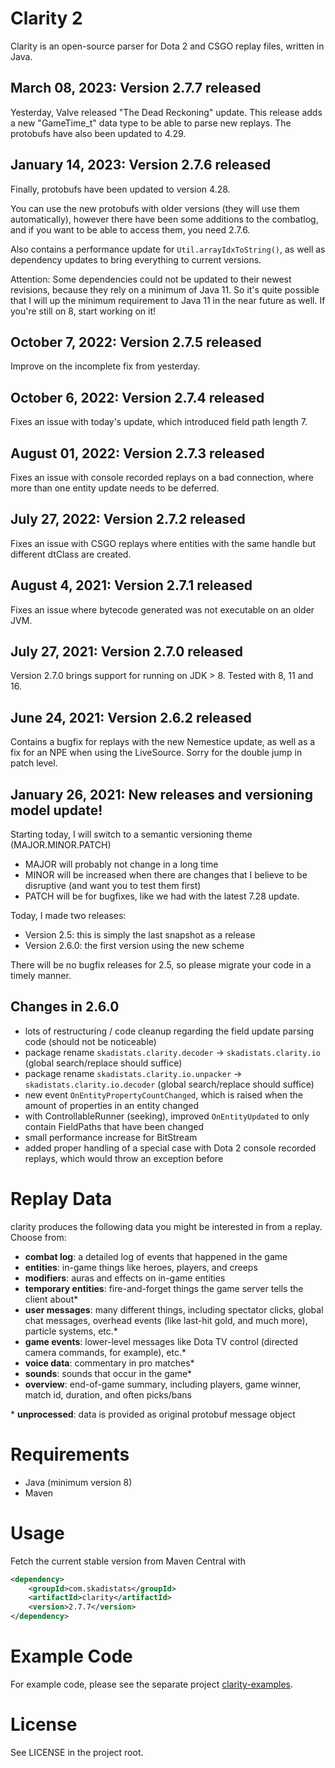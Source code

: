 # Clarity 2

Clarity is an open-source parser for Dota 2 and CSGO replay files, written in Java.

## March 08, 2023: Version 2.7.7 released

Yesterday, Valve released "The Dead Reckoning" update.
This release adds a new "GameTime_t" data type to be able to parse new replays.
The protobufs have also been updated to 4.29.

## January 14, 2023: Version 2.7.6 released

Finally, protobufs have been updated to version 4.28.

You can use the new protobufs with older versions (they will use them automatically), 
however there have been some additions to the combatlog, and if you want to be able 
to access them, you need 2.7.6.

Also contains a performance update for `Util.arrayIdxToString()`, as well as dependency 
updates to bring everything to current versions.

Attention: Some dependencies could not be updated to their newest revisions, because they
rely on a minimum of Java 11. So it's quite possible that I will up the minimum
requirement to Java 11 in the near future as well. If you're still on 8, start working on it!

## October 7, 2022: Version 2.7.5 released

Improve on the incomplete fix from yesterday.

## October 6, 2022: Version 2.7.4 released

Fixes an issue with today's update, which introduced field path length 7.

## August 01, 2022: Version 2.7.3 released

Fixes an issue with console recorded replays on a bad connection, where more than one entity update needs to be deferred.

## July 27, 2022: Version 2.7.2 released

Fixes an issue with CSGO replays where entities with the same handle but different dtClass are created.

## August 4, 2021: Version 2.7.1 released

Fixes an issue where bytecode generated was not executable on an older JVM.

## July 27, 2021: Version 2.7.0 released

Version 2.7.0 brings support for running on JDK > 8.
Tested with 8, 11 and 16.

## June 24, 2021: Version 2.6.2 released

Contains a bugfix for replays with the new Nemestice update, as well as a fix for an NPE when using the LiveSource.
Sorry for the double jump in patch level.

## January 26, 2021: New releases and versioning model update!

Starting today, I will switch to a semantic versioning theme (MAJOR.MINOR.PATCH)

* MAJOR will probably not change in a long time
* MINOR will be increased when there are changes that I believe to be disruptive (and want you to test them first)
* PATCH will be for bugfixes, like we had with the latest 7.28 update.

Today, I made two releases:
* Version 2.5: this is simply the last snapshot as a release
* Version 2.6.0: the first version using the new scheme

There will be no bugfix releases for 2.5, so please migrate your code in a timely manner.

## Changes in 2.6.0

* lots of restructuring / code cleanup regarding the field update parsing code (should not be noticeable)
* package rename `skadistats.clarity.decoder` -> `skadistats.clarity.io` (global search/replace should suffice)
* package rename `skadistats.clarity.io.unpacker` -> `skadistats.clarity.io.decoder` (global search/replace should suffice)
* new event `OnEntityPropertyCountChanged`, which is raised when the amount of properties in an entity changed
* with ControllableRunner (seeking), improved `OnEntityUpdated` to only contain FieldPaths that have been changed
* small performance increase for BitStream
* added proper handling of a special case with Dota 2 console recorded replays, which would throw an exception before

# Replay Data

clarity produces the following data you might be interested in from a replay. Choose from:

* **combat log**: a detailed log of events that happened in the game
* **entities**: in-game things like heroes, players, and creeps
* **modifiers**: auras and effects on in-game entities
* **temporary entities**: fire-and-forget things the game server tells the client about*
* **user messages**: many different things, including spectator clicks, global chat messages, overhead events (like last-hit gold, and much more), particle systems, etc.*
* **game events**: lower-level messages like Dota TV control (directed camera commands, for example), etc.*
* **voice data**: commentary in pro matches*
* **sounds**: sounds that occur in the game*
* **overview**: end-of-game summary, including players, game winner, match id, duration, and often picks/bans

\* **unprocessed**: data is provided as original protobuf message object

# Requirements

* Java (minimum version 8)
* Maven

# Usage

Fetch the current stable version from Maven Central with

```XML
<dependency>
	<groupId>com.skadistats</groupId>
	<artifactId>clarity</artifactId>
	<version>2.7.7</version>
</dependency>
```

# Example Code

For example code, please see the separate project [clarity-examples](https://github.com/skadistats/clarity-examples).

# License

See LICENSE in the project root.
